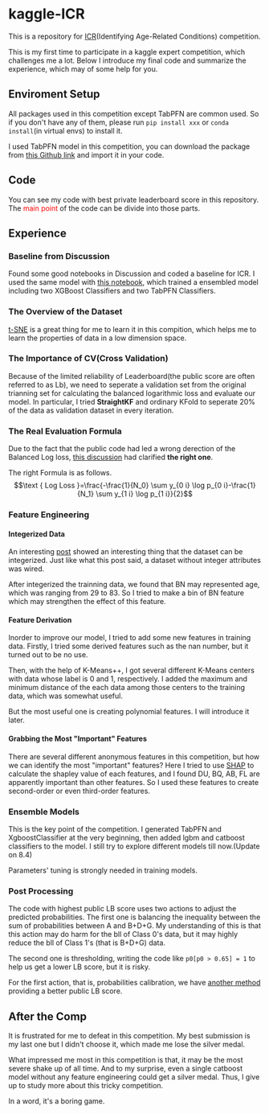 # kaggle-ICR
This is a repository for [ICR](https://www.kaggle.com/competitions/icr-identify-age-related-conditions)(Identifying Age-Related Conditions) competition.

This is my first time to participate in a kaggle expert competition, which challenges me a lot. Below I introduce my final code and summarize the experience, which may of some help for you.

## Enviroment Setup
All packages used in this competition except TabPFN are common used. So if you don't have any of them, please run ```pip install xxx``` or ```conda install```(in virtual envs) to install it. 

I used TabPFN model in this competition, you can download the package from [this Github link](https://github.com/kashif/TabPFN) and import it in your code.

## Code
You can see my code with best private leaderboard score in this repository. The <font color='red'>main point</font> of the code can be divide into those parts.

## Experience
### Baseline from Discussion
Found some good notebooks in Discussion and coded a baseline for ICR. I used the same model with [this notebook](https://www.kaggle.com/code/aikhmelnytskyy/public-krni-pdi-with-two-additional-models), which trained a ensembled model including two XGBoost Classifiers and two TabPFN Classifiers.

### The Overview of the Dataset

[t-SNE](https://towardsdatascience.com/t-sne-python-example-1ded9953f26) is a great thing for me to learn it in this compition, which helps me to learn the properties of data in a low dimension space.

### The Importance of CV(Cross Validation)
Because of the limited reliability of Leaderboard(the public score are often referred to as Lb), we need to seperate a validation set from the original trianning set for calculating the balanced logarithmic loss and evaluate our model. In particular, I tried **StraightKF** and ordinary KFold to seperate 20% of the data as validation dataset in every iteration.

### The Real Evaluation Formula
Due to the fact that the public code had led a wrong derection of the Balanced Log loss, [this discussion](https://www.kaggle.com/competitions/icr-identify-age-related-conditions/discussion/422442) had clarified **the right one**.

The right Formula is as follows.
$$\text { Log Loss }=\frac{-\frac{1}{N_0} \sum y_{0 i} \log p_{0 i}-\frac{1}{N_1} \sum y_{1 i} \log p_{1 i}}{2}$$

### Feature Engineering
#### Integerized Data
An interesting [post](https://www.kaggle.com/competitions/icr-identify-age-related-conditions/discussion/413198) showed an interesting thing that the dataset can be integerized. Just like what this post said, a dataset without integer attributes was wired.

After integerized the trainning data, we found that BN may represented age, which was ranging from 29 to 83. So I tried to make a bin of BN feature which may strengthen the effect of this feature.

#### Feature Derivation
Inorder to improve our model, I tried to add some new features in training data. Firstly, I tried some derived features such as the nan number, but it turned out to be no use.

Then, with the help of K-Means++, I got several different K-Means centers with data whose label is 0 and 1, respectively. I added the maximum and minimum distance of the each data among those centers to the training data, which was somewhat useful.

But the most useful one is creating polynomial features. I will introduce it later.

#### Grabbing the Most "Important" Features
There are several different anonymous features in this competition, but how we can identify the most "important" features? Here I tried to use [SHAP](https://shap.readthedocs.io/en/latest/index.html) to calculate the shapley value of each features, and I found DU, BQ, AB, FL are apparently important than other features. So I used these features to create second-order or even third-order features.

### Ensemble Models
This is the key point of the competition. I generated TabPFN and XgboostClassifier at the very beginning, then added lgbm and catboost classifiers to the model. I still try to explore different models till now.(Update on 8.4)

Parameters' tuning is strongly needed in training models.

### Post Processing
The code with highest public LB score uses two actions to adjust the predicted probabilities. The first one is balancing the inequality between the sum of probabilities between A and B+D+G. My understanding of this is that this action may do harm for the bll of Class 0's data, but it may highly reduce the bll of Class 1's (that is B+D+G) data.

The second one is thresholding, writing the code like ```p0[p0 > 0.65] = 1``` to help us get a lower LB score, but it is risky.

For the first action, that is, probabilities calibration, we have [another method](https://www.kaggle.com/competitions/icr-identify-age-related-conditions/discussion/426748) providing a better public LB score.

## After the Comp
It is frustrated for me to defeat in this competition. My best submission is my last one but I didn't choose it, which made me lose the silver medal.

What impressed me most in this competition is that, it may be the most severe shake up of all time. And to my surprise, even a single catboost model without any feature engineering could get a silver medal. Thus, I give up to study more about this tricky competition.

In a word, it's a boring game.
